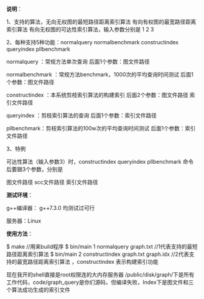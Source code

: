 **说明**：

1、支持的算法，无向无权图的最短路径距离索引算法 有向有权图的最宽路径距离索引算法  有向无权图的可达性索引算法，输入参数分别是 1 2 3

2、每种支持5种功能：normalquery normalbenchmark constructindex queryindex pllbenchmark

normalquery ：常规方法单次查询 后面1个参数：图文件路径

normalbenchmark ：常规方法benchmark，1000次的平均查询时间测试  后面1个参数：图文件路径

constructindex ：本系统剪枝索引算法的构建索引 后面2个参数：图文件路径 索引文件路径

queryindex ：剪枝索引算法的查询  后面1个参数：索引文件路径

pllbenchmark：剪枝索引算法的100w次的平均查询时间测试 后面1个参数：索引文件路径

3、特例

可达性算法（输入参数3）时，constructindex queryindex pllbenchmark 命令后要跟3个参数，分别是

图文件路径 scc文件路径 索引文件路径

**测试环境**：

g++编译器： g++7.3.0 均测试过可行

服务器：Linux

**使用方法**：

$ make   //用来build程序
$ bin/main  1    normalquery   graph.txt   //1代表支持的最短路径距离索引算法 
$ bin/main  2    constructindex graph.txt  graph.idx  //2代表支持的最宽路径距离索引算法 ，constructindex 表示构建索引功能



现在我开的shell直接是root权限连的大内存服务器 /public/disk/graph/下是所有工作代码，code/graph_query是你们源码，但编译失败，Index下是图文件和三个算法成功生成的索引文件